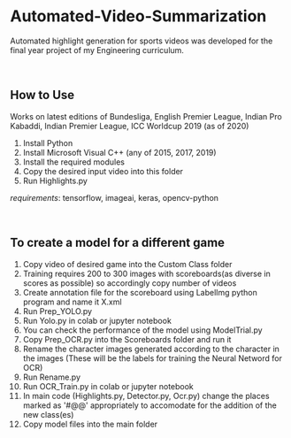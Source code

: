# Automated-Video-Summarization
Automated highlight generation for sports videos was developed for the final year project of my Engineering curriculum.

<br>

## How to Use
Works on latest editions of Bundesliga, English Premier League, Indian Pro Kabaddi, Indian Premier League, ICC Worldcup 2019 (as of 2020)

1. Install Python
2. Install Microsoft Visual C++ (any of 2015, 2017, 2019)
3. Install the required modules
4. Copy the desired input video into this folder
5. Run Highlights.py

_requirements_: tensorflow, imageai, keras, opencv-python

<br>

## To create a model for a different game
1. Copy video of desired game into the Custom Class folder
2. Training requires 200 to 300 images with scoreboards(as diverse in scores as possible) so accordingly copy number of videos
3. Create annotation file for the scoreboard using LabelImg python program and name it X.xml
4. Run Prep_YOLO.py
5. Run Yolo.py in colab or jupyter notebook
6. You can check the performance of the model using ModelTrial.py
7. Copy Prep_OCR.py into the Scoreboards folder and run it
8. Rename the character images generated according to the character in the images (These will be the labels for training the Neural Netword for OCR)
9. Run Rename.py
10. Run OCR_Train.py in colab or jupyter notebook
11. In main code (Highlights.py, Detector.py, Ocr.py) change the places marked as '#@@' appropriately to accomodate for the addition of the new class(es)
12. Copy model files into the main folder
